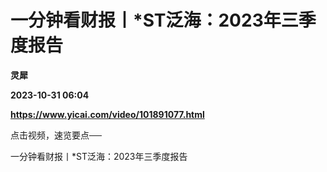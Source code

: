 # 一分钟看财报丨*ST泛海：2023年三季度报告
**灵犀**

**2023-10-31 06:04**

**https://www.yicai.com/video/101891077.html**

点击视频，速览要点──

一分钟看财报丨\*ST泛海：2023年三季度报告